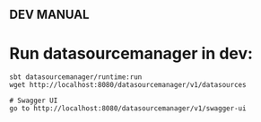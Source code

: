 ## DEV MANUAL

# Run datasourcemanager in dev:

```
sbt datasourcemanager/runtime:run
wget http://localhost:8080/datasourcemanager/v1/datasources

# Swagger UI
go to http://localhost:8080/datasourcemanager/v1/swagger-ui
```
